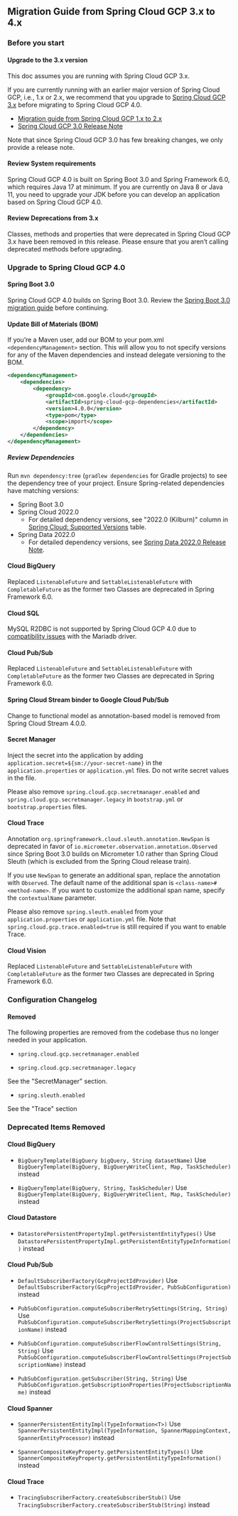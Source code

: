 ## Migration Guide from Spring Cloud GCP 3.x to 4.x

### Before you start

#### Upgrade to the 3.x version
This doc assumes you are running with Spring Cloud GCP 3.x.

If you are currently running with an earlier major version of Spring Cloud GCP, i.e., 1.x or 2.x, we recommend that you upgrade to [Spring Cloud GCP 3.x](https://github.com/GoogleCloudPlatform/spring-cloud-gcp/releases/tag/v3.0.0) before migrating to Spring Cloud GCP 4.0.

- [Migration guide from Spring Cloud GCP 1.x to 2.x](./migration-guide-1.x.md)
- [Spring Cloud GCP 3.0 Release Note](https://github.com/GoogleCloudPlatform/spring-cloud-gcp/releases/tag/v3.0.0)

Note that since Spring Cloud GCP 3.0 has few breaking changes, we only provide a release note.

#### Review System requirements
Spring Cloud GCP 4.0 is built on Spring Boot 3.0 and Spring Framework 6.0, which requires Java 17 at minimum.
If you are currently on Java 8 or Java 11, you need to upgrade your JDK before you can develop an application based on Spring Cloud GCP 4.0.

#### Review Deprecations from 3.x
Classes, methods and properties that were deprecated in Spring Cloud GCP 3.x have been removed in this release.
Please ensure that you aren’t calling deprecated methods before upgrading.

### Upgrade to Spring Cloud GCP 4.0
#### Spring Boot 3.0
Spring Cloud GCP 4.0 builds on Spring Boot 3.0. Review the [Spring Boot 3.0 migration guide](https://github.com/spring-projects/spring-boot/wiki/Spring-Boot-3.0-Migration-Guide) before continuing.

#### Update Bill of Materials (BOM)
If you’re a Maven user, add our BOM to your pom.xml `<dependencyManagement>` section.
This will allow you to not specify versions for any of the Maven dependencies and instead delegate versioning to the BOM.

```xml
<dependencyManagement>
    <dependencies>
        <dependency>
            <groupId>com.google.cloud</groupId>
            <artifactId>spring-cloud-gcp-dependencies</artifactId>
            <version>4.0.0</version>
            <type>pom</type>
            <scope>import</scope>
        </dependency>
    </dependencies>
</dependencyManagement>
```

##### Review Dependencies
Run `mvn dependency:tree` (`gradlew dependencies` for Gradle projects) to see the dependency tree of your project. 
Ensure Spring-related dependencies have matching versions:

- Spring Boot 3.0
- Spring Cloud 2022.0
  - For detailed dependency versions, see "2022.0 (Kilburn)" column in [Spring Cloud: Supported Versions](https://github.com/spring-cloud/spring-cloud-release/wiki/Supported-Versions#supported-releases) table.
- Spring Data 2022.0
  - For detailed dependency versions, see [Spring Data 2022.0 Release Note](https://github.com/spring-projects/spring-data-commons/wiki/Spring-Data-2022.0-%28Turing%29-Release-Notes).

#### Cloud BigQuery
Replaced `ListenableFuture` and `SettableListenableFuture` with `CompletableFuture` as the former two Classes are deprecated in Spring Framework 6.0.

#### Cloud SQL
MySQL R2DBC is not supported by Spring Cloud GCP 4.0 due to [compatibility issues](https://github.com/GoogleCloudPlatform/cloud-sql-jdbc-socket-factory/issues/990) with the Mariadb driver.

#### Cloud Pub/Sub
Replaced `ListenableFuture` and `SettableListenableFuture` with `CompletableFuture` as the former two Classes are deprecated in Spring Framework 6.0.

#### Spring Cloud Stream binder to Google Cloud Pub/Sub
Change to functional model as annotation-based model is removed from Spring Cloud Stream 4.0.0.

#### Secret Manager
Inject the secret into the application by adding `application.secret=${sm://your-secret-name}` in the `application.properties` or `application.yml` files.
Do not write secret values in the file.

Please also remove `spring.cloud.gcp.secretmanager.enabled` and `spring.cloud.gcp.secretmanager.legacy` in `bootstrap.yml` or `bootstrap.properties` files.

#### Cloud Trace
Annotation `org.springframework.cloud.sleuth.annotation.NewSpan` is deprecated in favor of `io.micrometer.observation.annotation.Observed` since Spring Boot 3.0 builds on Micrometer 1.0 rather than Spring Cloud Sleuth (which is excluded from the Spring Cloud release train).

If you use `NewSpan` to generate an additional span, replace the annotation with `Observed`.
The default name of the additional span is `<class-name>#<method-name>`.
If you want to customize the additional span name, specify the `contextualName` parameter.

Please also remove `spring.sleuth.enabled` from your `application.properties` or `application.yml` file.
Note that `spring.cloud.gcp.trace.enabled=true` is still required if you want to enable Trace.

#### Cloud Vision
Replaced `ListenableFuture` and `SettableListenableFuture` with `CompletableFuture` as the former two Classes are deprecated in Spring Framework 6.0.

### Configuration Changelog
#### Removed
The following properties are removed from the codebase thus no longer needed in your application.

- `spring.cloud.gcp.secretmanager.enabled`

- `spring.cloud.gcp.secretmanager.legacy`

See the "SecretManager" section.

- `spring.sleuth.enabled`

See the "Trace" section

### Deprecated Items Removed

#### Cloud BigQuery
- `BigQueryTemplate(BigQuery bigQuery, String datasetName)`
  Use `BigQueryTemplate(BigQuery, BigQueryWriteClient, Map, TaskScheduler)` instead

- `BigQueryTemplate(BigQuery, String, TaskScheduler)`
  Use `BigQueryTemplate(BigQuery, BigQueryWriteClient, Map, TaskScheduler)` instead

#### Cloud Datastore
- `DatastorePersistentPropertyImpl.getPersistentEntityTypes()`
  Use `DatastorePersistentPropertyImpl.getPersistentEntityTypeInformation()` instead

#### Cloud Pub/Sub
- `DefaultSubscriberFactory(GcpProjectIdProvider)`
  Use `DefaultSubscriberFactory(GcpProjectIdProvider, PubSubConfiguration)` instead

- `PubSubConfiguration.computeSubscriberRetrySettings(String, String)`
  Use `PubSubConfiguration.computeSubscriberRetrySettings(ProjectSubscriptionName)` instead

- `PubSubConfiguration.computeSubscriberFlowControlSettings(String, String)`
  Use `PubSubConfiguration.computeSubscriberFlowControlSettings(ProjectSubscriptionName)` instead

- `PubSubConfiguration.getSubscriber(String, String)`
  Use `PubSubConfiguration.getSubscriptionProperties(ProjectSubscriptionName)` instead

#### Cloud Spanner
- `SpannerPersistentEntityImpl(TypeInformation<T>)`
  Use `SpannerPersistentEntityImpl(TypeInformation, SpannerMappingContext, SpannerEntityProcessor)` instead

- `SpannerCompositeKeyProperty.getPersistentEntityTypes()`
  Use `SpannerCompositeKeyProperty.getPersistentEntityTypeInformation()` instead

#### Cloud Trace
- `TracingSubscriberFactory.createSubscriberStub()`
  Use `TracingSubscriberFactory.createSubscriberStub(String)` instead
